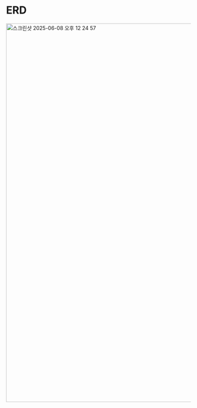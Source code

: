 # ERD

<img width="1029" alt="스크린샷 2025-06-08 오후 12 24 57" src="https://github.com/user-attachments/assets/2a33dd4f-fbcc-4f39-b06c-18e01ce8f587" />
